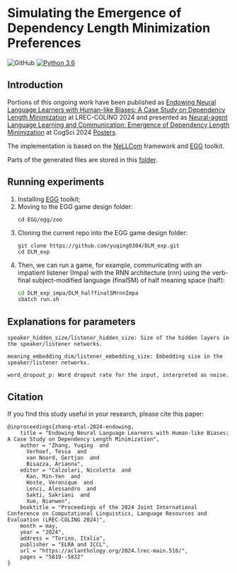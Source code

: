 # Simulating the Emergence of Dependency Length Minimization Preferences

![GitHub](https://img.shields.io/github/license/facebookresearch/EGG)
[![Python 3.6](https://img.shields.io/badge/python-3.6-blue.svg)](https://www.python.org/downloads/release/python-360/)

## Introduction

Portions of this ongoing work have been published as [Endowing Neural Language Learners with Human-like Biases: A Case Study on Dependency Length Minimization](https://aclanthology.org/2024.lrec-main.516/) at LREC-COLING 2024 and presented as [Neural-agent Language Learning and Communication: Emergence of Dependency Length Minimization](https://escholarship.org/uc/item/7fr1b90k) at CogSci 2024 [Posters](https://drive.google.com/file/d/1cWCUHkD3YlM8DXnTNPUri2Se7LZkr0_I/view?usp=sharing).

The implementation is based on the [NeLLCom](https://github.com/Yuchen-Lian/NeLLCom) framework and [EGG](https://github.com/facebookresearch/EGG) toolkit.

Parts of the generated files are stored in this [folder](https://drive.google.com/drive/folders/1_eUHRisx2DP6s7hf6DXCUzxLnDvweNyB?usp=drive_link).

## Running experiments

1. Installing [EGG](https://github.com/facebookresearch/EGG.git.) toolkit;
2. Moving to the EGG game design folder:
   ```
   cd EGG/egg/zoo
   ```
3. Cloning the current repo into the EGG game design folder:
   ```
   git clone https://github.com/yuqing0304/DLM_exp.git
   cd DLM_exp
   ```
4. Then, we can run a game, for example, communicating with an impatient listener (Impa) with the RNN architecture (rnn) using the verb-final subject-modified language (finalSM) of half meaning space (half):
    ```bash
   cd DLM_exp_impa/DLM_halffinalSMrnnImpa
   sbatch run.sh
    ```

## Explanations for parameters
   ```
speaker_hidden_size/listener_hidden_size: Size of the hidden layers in the speaker/listener networks.

meaning_embedding_dim/listener_embedding_size: Embedding size in the speaker/listener networks. 

word_dropout_p: Word dropout rate for the input, interpreted as noise. 
   ```

## Citation
If you find this study useful in your research, please cite this paper:
```
@inproceedings{zhang-etal-2024-endowing,
    title = "Endowing Neural Language Learners with Human-like Biases: A Case Study on Dependency Length Minimization",
    author = "Zhang, Yuqing  and
      Verhoef, Tessa  and
      van Noord, Gertjan  and
      Bisazza, Arianna",
    editor = "Calzolari, Nicoletta  and
      Kan, Min-Yen  and
      Hoste, Veronique  and
      Lenci, Alessandro  and
      Sakti, Sakriani  and
      Xue, Nianwen",
    booktitle = "Proceedings of the 2024 Joint International Conference on Computational Linguistics, Language Resources and Evaluation (LREC-COLING 2024)",
    month = may,
    year = "2024",
    address = "Torino, Italia",
    publisher = "ELRA and ICCL",
    url = "https://aclanthology.org/2024.lrec-main.516/",
    pages = "5819--5832"
}
```
